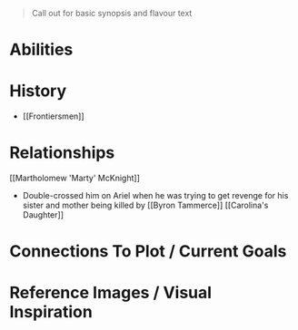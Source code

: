 > Call out for basic synopsis and flavour text

# Abilities

# History
* [[Frontiersmen]]
# Relationships
[[Martholomew 'Marty' McKnight]]
* Double-crossed him on Ariel when he was trying to get revenge for his sister and mother being killed by [[Byron Tammerce]]
[[Carolina's Daughter]]

# Connections To Plot / Current Goals

# Reference Images / Visual Inspiration